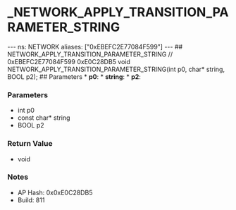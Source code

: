 # _NETWORK_APPLY_TRANSITION_PARAMETER_STRING

--- ns: NETWORK aliases: ["0xEBEFC2E77084F599"] --- ## NETWORK_APPLY_TRANSITION_PARAMETER_STRING  // 0xEBEFC2E77084F599 0xE0C28DB5 void NETWORK_APPLY_TRANSITION_PARAMETER_STRING(int p0, char* string, BOOL p2);  ## Parameters * **p0**: * **string**: * **p2**:

### Parameters
* int p0
* const char* string
* BOOL p2

### Return Value
* void

### Notes
* AP Hash: 0x0xE0C28DB5
* Build: 811

